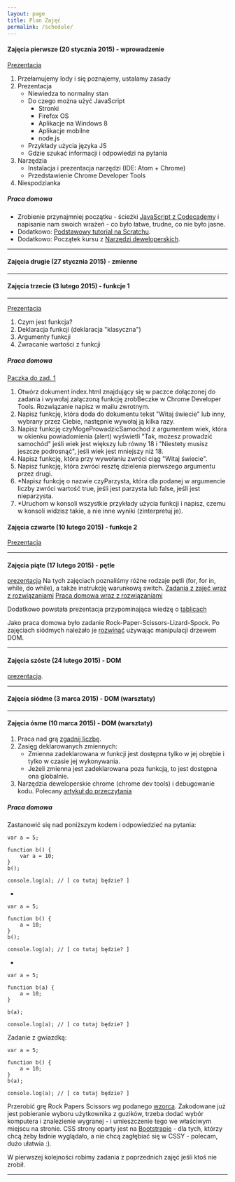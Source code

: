 ```yaml
---
layout: page
title: Plan Zajęć
permalink: /schedule/
---
```


#### Zajęcia pierwsze (20 stycznia 2015) - wprowadzenie

[Prezentacja](http://codecarrotsjs.github.io/prezentacja-pierwsza/)

1. Przełamujemy lody i się poznajemy, ustalamy zasady
2. Prezentacja
    * Niewiedza to normalny stan
    * Do czego można użyć JavaScript
        * Stronki
        * Firefox OS
        * Aplikacje na Windows 8
        * Aplikacje mobilne
        * node.js
    * Przykłady użycia języka JS
    * Gdzie szukać informacji i odpowiedzi na pytania
4.  Narzędzia
    * Instalacja i prezentacja narzędzi (IDE: Atom + Chrome)
    * Przedstawienie Chrome Developer Tools
5. Niespodzianka

##### Praca domowa

* Zrobienie przynajmniej początku - ścieżki [JavaScript z Codecademy](http://www.codecademy.com/en/tracks/javascript) i napisanie nam swoich wrażeń - co było łatwe, trudne, co nie było jasne.
* Dodatkowo: [Podstawowy tutorial na Scratchu](http://scratch.mit.edu/projects/editor/?tip_bar=getStarted).
* Dodatkowo: Początek kursu z [Narzędzi deweloperskich](http://discover-devtools.codeschool.com/).

----

#### Zajęcia drugie (27 stycznia 2015) - zmienne
----

#### Zajęcia trzecie (3 lutego 2015) - funkcje 1
----

[Prezentacja](http://codecarrotsjs.github.io/prezentacja-funkcje/)

1. Czym jest funkcja?
2. Deklaracja funkcji (deklaracja "klasyczna")
3. Argumenty funkcji
4. Zwracanie wartości z funkcji

##### Praca domowa

[Paczka do zad. 1](http://codecarrotsjs.github.io/files/Funkcje-Zad1.zip)

1. Otwórz dokument index.html znajdujący się w paczce dołączonej do zadania i wywołaj załączoną funkcję zrobBeczke w Chrome Developer Tools. Rozwiązanie napisz w mailu zwrotnym.
2. Napisz funkcję, która doda do dokumentu tekst "Witaj świecie" lub inny, wybrany przez Ciebie, następnie wywołaj ją kilka razy.
3. Napisz funkcję czyMogeProwadzicSamochod z argumentem wiek, która w okienku powiadomienia (alert) wyświetli "Tak, możesz prowadzić samochód" jeśli wiek jest większy lub równy 18 i "Niestety musisz jeszcze podrosnąć", jeśli wiek jest mniejszy niż 18.
4. Napisz funkcję, która przy wywołaniu zwróci ciąg "Witaj świecie".
5. Napisz funkcję, która zwróci resztę dzielenia pierwszego argumentu przez drugi.
6. *Napisz funkcję o nazwie czyParzysta, która dla podanej w argumencie liczby zwróci wartość true, jeśli jest parzysta lub false, jeśli jest nieparzysta.
7. *Uruchom w konsoli wszystkie przykłady użycia funkcji i napisz, czemu w konsoli widzisz takie, a nie inne wyniki (zinterpretuj je).

#### Zajęcia czwarte (10 lutego 2015) - funkcje 2

[Prezentacja](http://codecarrotsjs.github.io/prezentacja-funkcje-2/)

----

#### Zajęcia piąte (17 lutego 2015) - pętle

[prezentacja](http://codecarrotsjs.github.io/loops/)
Na tych zajęciach poznaliśmy różne rodzaje pętli (for, for in, while, do while), a także instrukcję warunkową switch. 
[Zadania z zajęć wraz z rozwiązaniami](https://gist.github.com/gpks/7897877e4f09fd355d19)
[Praca domowa wraz z rozwiązaniami](https://gist.github.com/gpks/eb5d13d750e1fe213d2b)

Dodatkowo powstała prezentacja przypominająca wiedzę o [tablicach](http://codecarrotsjs.github.io/arrays/#/)

Jako praca domowa było zadanie Rock-Paper-Scissors-Lizard-Spock. Po zajęciach siódmych należało je [rozwinąć](https://github.com/CodeCarrotsJS/rpsls) używając manipulacji drzewem DOM. 

----

#### Zajęcia szóste (24 lutego 2015) - DOM

[prezentacja](http://codecarrotsjs.github.io/prezentacja-dom/#/).

----

#### Zajęcia siódme (3 marca 2015) - DOM (warsztaty)

----

#### Zajęcia ósme (10 marca 2015) - DOM (warsztaty)

1. Praca nad grą [zgadnij liczbę](https://gist.github.com/adelura/7b18b2d5707ecc3b7ba9).
2. Zasięg deklarowanych zmiennych:
    * Zmienna zadeklarowana w funkcji jest dostępna tylko w jej obrębie i tylko w czasie jej wykonywania.
    * Jeżeli zmienna jest zadeklarowana poza funkcją, to jest dostępna ona globalnie.
3. Narzędzia deweloperskie chrome (chrome dev tools) i debugowanie kodu. Polecany [artykuł do przeczytania](https://developer.chrome.com/devtools/docs/javascript-debugging)

##### Praca domowa

Zastanowić się nad poniższym kodem i odpowiedzieć na pytania:

    var a = 5;

    function b() {
        var a = 10;
    }
    b();

    console.log(a); // [ co tutaj będzie? ]

-

    var a = 5;

    function b() {
        a = 10;
    }
    b();

    console.log(a); // [ co tutaj będzie? ]

-

    var a = 5;

    function b(a) {
        a = 10;
    }

    b(a);

    console.log(a); // [ co tutaj będzie? ]

Zadanie z gwiazdką:

    var a = 5;

    function b() {
        a = 10;
    }
    b(a);

    console.log(a); // [ co tutaj będzie? ]


Przerobić grę Rock Papers Scissors wg podanego [wzorca](https://github.com/CodeCarrotsJS/rpsls). Zakodowane już jest pobieranie wyboru użytkownika z guzików, trzeba dodać wybór komputera i znalezienie wygranej - i umieszczenie tego we właściwym miejscu na stronie. CSS strony oparty jest na [Bootstrapie](http://getbootstrap.com/) - dla tych, którzy chcą żeby ładnie wyglądało, a nie chcą zagłębiać się w CSSY - polecam, dużo ułatwia :).



W pierwszej kolejności robimy zadania z poprzednich zajęć jeśli ktoś nie zrobił.

----
